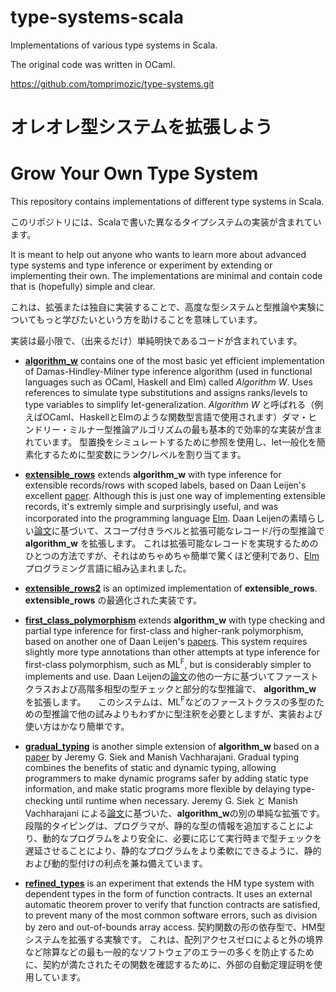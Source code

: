 # type-systems-scala

Implementations of various type systems in Scala.

The original code was written in OCaml.

https://github.com/tomprimozic/type-systems.git



# オレオレ型システムを拡張しよう

# Grow Your Own Type System


This repository contains implementations of different type systems in Scala.

このリポジトリには、Scalaで書いた異なるタイプシステムの実装が含まれています。

It is meant to help out anyone who wants to learn more about advanced type systems and
type inference or experiment by extending or implementing their own. The implementations
are minimal and contain code that is (hopefully) simple and clear.

これは、拡張または独自に実装することで、高度な型システムと型推論や実験についてもっと学びたいという方を助けることを意味しています。

実装は最小限で、（出来るだけ）単純明快であるコードが含まれています。

-   [**algorithm_w**](https://github.com/hsk/type-systems-scala/tree/master/algorithm_w)
    contains one of the most basic yet efficient implementation of Damas-Hindley-Milner
    type inference algorithm (used in functional languages such as OCaml, Haskell and Elm)
    called *Algorithm W*. Uses references to simulate type substitutions and assigns
    ranks/levels to type variables to simplify let-generalization.
    *Algorithm W* と呼ばれる（例えばOCaml、HaskellとElmのような関数型言語で使用されます）ダマ・ヒンドリー・ミルナー型推論アルゴリズムの最も基本的で効率的な実装が含まれています。
    型置換をシミュレートするために参照を使用し、let一般化を簡素化するために型変数にランク/レベルを割り当てます。

-   [**extensible_rows**](https://github.com/hsk/type-systems-scala/tree/master/extensible_rows)
    extends **algorithm_w** with type inference for extensible records/rows
    with scoped labels, based on Daan Leijen's excellent [paper][extensible_rows]. Although
    this is just one way of implementing extensible records, it's extremly simple and
    surprisingly useful, and was incorporated into the programming language
    [Elm](http://elm-lang.org/learn/Records.elm).
	Daan Leijenの素晴らしい[論文][extensible_rows]に基づいて、スコープ付きラベルと拡張可能なレコード/行の型推論で **algorithm_w** を拡張します。
	これは拡張可能なレコードを実現するためのひとつの方法ですが、それはめちゃめちゃ簡単で驚くほど便利であり、[Elm](http://elm-lang.org/learn/Records.elm)プログラミング言語に組み込まれました。

-   [**extensible_rows2**](https://github.com/hsk/type-systems-scala/tree/master/extensible_rows2)
    is an optimized implementation of **extensible_rows**.
    **extensible_rows** の最適化された実装です。

-   [**first_class_polymorphism**](https://github.com/hsk/type-systems-scala/tree/master/first_class_polymorphism)
    extends **algorithm_w** with type checking and partial type inference for first-class
    and higher-rank polymorphism, based on another one of Daan Leijen's [papers][hmf].
    This system requires slightly more type annotations than other attempts at type inference for
    first-class polymorphism, such as ML<sup>F</sup>, but is considerably simpler to implements
    and use.
    Daan Leijenの[論文][hmf]の他の一方に基づいてファーストクラスおよび高階多相型の型チェックと部分的な型推論で、 **algorithm_w** を拡張します。
    このシステムは、ML<sup>F</sup>などのファーストクラスの多型のための型推論で他の試みよりもわずかに型注釈を必要としますが、実装および使い方はかなり簡単です。

-   [**gradual_typing**](https://github.com/hsk/type-systems-scala/tree/master/gradual_typing)
    is another simple extension of **algorithm_w** based on a [paper][gradual] by Jeremy G. Siek
    and Manish Vachharajani. Gradual typing combines the benefits of static and dynamic typing,
    allowing programmers to make dynamic programs safer by adding static type information, and
    make static programs more flexible by delaying type-checking until runtime when necessary.
    Jeremy G. Siek と Manish Vachharajani による[論文][gradual]に基づいた、**algorithm_w**の別の単純な拡張です。
    段階的タイピングは、プログラマが、静的な型の情報を追加することにより、動的なプログラムをより安全に、必要に応じて実行時まで型チェックを遅延させることにより、静的なプログラムをより柔軟にできるように、静的および動的型付けの利点を兼ね備えています。

-   [**refined_types**](https://github.com/hsk/type-systems-scala/tree/master/refined_types)
    is an experiment that extends the HM type system with dependent types in the form of function
    contracts. It uses an external automatic theorem prover to verify that function contracts are
    satisfied, to prevent many of the most common software errors, such
    as division by zero and out-of-bounds array access.
    契約関数の形の依存型で、HM型システムを拡張する実験です。
    これは、配列アクセスゼロによると外の境界など除算などの最も一般的なソフトウェアのエラーの多くを防止するために、契約が満たされたその関数を確認するために、外部の自動定理証明を使用しています。


[extensible_rows]: http://research.microsoft.com/apps/pubs/default.aspx?id=65409
[hmf]: http://research.microsoft.com/apps/pubs/default.aspx?id=132621
[gradual]: http://citeseerx.ist.psu.edu/viewdoc/download?doi=10.1.1.84.8219&rep=rep1&type=pdf
